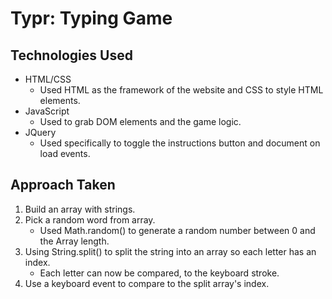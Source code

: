 # Typr: Typing Game

## Technologies Used
* HTML/CSS
   * Used HTML as the framework of the website and CSS to style HTML elements.
* JavaScript
   * Used to grab DOM elements and the game logic.
* JQuery
   * Used specifically to toggle the instructions button and document on load events.

## Approach Taken
1. Build an array with strings.
2. Pick a random word from array.
   * Used Math.random() to generate a random number between 0 and the Array length.
3. Using String.split() to split the string into an array so each letter has an index.
   * Each letter can now be compared, to the keyboard stroke.
4. Use a keyboard event to compare to the split array's index.